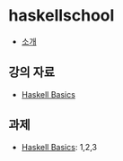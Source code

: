 # haskellschool
* [소개](https://gamecodingschool.org/2016/05/01/%ED%95%98%EC%8A%A4%EC%BC%80-%ED%95%99%EA%B5%90-%EA%B0%95%EC%9D%98%EB%A5%BC-%EC%A4%80%EB%B9%84%ED%95%98%EB%A9%B0/)

## 강의 자료
* [Haskell Basics][haskell-basics]

## 과제
* [Haskell Basics][basics-hw]: 1,2,3

[haskell-basics]: http://www.slideshare.net/skyul1/ss-62007489
[basics-hw]: http://www.seas.upenn.edu/~cis194/lectures.html
